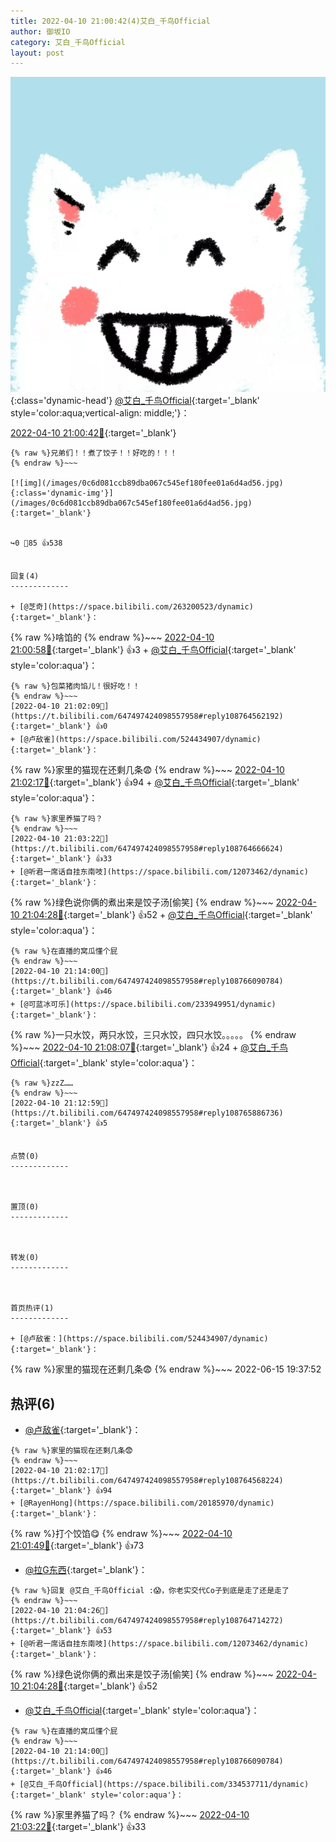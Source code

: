 ```yaml
---
title: 2022-04-10 21:00:42(4)艾白_千鸟Official
author: 御坂IO
category: 艾白_千鸟Official
layout: post
---
```


![img](/images/9ae8b9445fd0665cc014d9080156a45271be73c6.jpg){:class='dynamic-head'}
[@艾白_千鸟Official](https://space.bilibili.com/334537711/dynamic){:target='_blank' style='color:aqua;vertical-align: middle;'}：

[2022-04-10 21:00:42🔗](https://t.bilibili.com/647497424098557958){:target='_blank'}

~~~
{% raw %}兄弟们！！煮了饺子！！好吃的！！！
{% endraw %}~~~

[![img](/images/0c6d081ccb89dba067c545ef180fee01a6d4ad56.jpg){:class='dynamic-img'}](/images/0c6d081ccb89dba067c545ef180fee01a6d4ad56.jpg){:target='_blank'}


↪️0 💬85 👍538


回复(4)
-------------

+ [@芝奇](https://space.bilibili.com/263200523/dynamic){:target='_blank'}：
~~~
{% raw %}啥馅的
{% endraw %}~~~
[2022-04-10 21:00:58🔗](https://t.bilibili.com/647497424098557958#reply108764236320){:target='_blank'} 👍3
    + [@艾白_千鸟Official](https://space.bilibili.com/334537711/dynamic){:target='_blank' style='color:aqua'}：
~~~
{% raw %}包菜猪肉馅儿！很好吃！！
{% endraw %}~~~
[2022-04-10 21:02:09🔗](https://t.bilibili.com/647497424098557958#reply108764562192){:target='_blank'} 👍0
+ [@卢敌雀](https://space.bilibili.com/524434907/dynamic){:target='_blank'}：
~~~
{% raw %}家里的猫现在还剩几条😨
{% endraw %}~~~
[2022-04-10 21:02:17🔗](https://t.bilibili.com/647497424098557958#reply108764568224){:target='_blank'} 👍94
    + [@艾白_千鸟Official](https://space.bilibili.com/334537711/dynamic){:target='_blank' style='color:aqua'}：
~~~
{% raw %}家里养猫了吗？
{% endraw %}~~~
[2022-04-10 21:03:22🔗](https://t.bilibili.com/647497424098557958#reply108764666624){:target='_blank'} 👍33
+ [@听君一席话自挂东南吱](https://space.bilibili.com/12073462/dynamic){:target='_blank'}：
~~~
{% raw %}绿色说你俩的煮出来是饺子汤[偷笑]
{% endraw %}~~~
[2022-04-10 21:04:28🔗](https://t.bilibili.com/647497424098557958#reply108764781440){:target='_blank'} 👍52
    + [@艾白_千鸟Official](https://space.bilibili.com/334537711/dynamic){:target='_blank' style='color:aqua'}：
~~~
{% raw %}在直播的窝瓜懂个屁
{% endraw %}~~~
[2022-04-10 21:14:00🔗](https://t.bilibili.com/647497424098557958#reply108766090784){:target='_blank'} 👍46
+ [@可蓝冰可乐](https://space.bilibili.com/233949951/dynamic){:target='_blank'}：
~~~
{% raw %}一只水饺，两只水饺，三只水饺，四只水饺。。。。。
{% endraw %}~~~
[2022-04-10 21:08:07🔗](https://t.bilibili.com/647497424098557958#reply108765199904){:target='_blank'} 👍24
    + [@艾白_千鸟Official](https://space.bilibili.com/334537711/dynamic){:target='_blank' style='color:aqua'}：
~~~
{% raw %}zzZ……
{% endraw %}~~~
[2022-04-10 21:12:59🔗](https://t.bilibili.com/647497424098557958#reply108765886736){:target='_blank'} 👍5


点赞(0)
-------------



置顶(0)
-------------



转发(0)
-------------



首页热评(1)
-------------

+ [@卢敌雀：](https://space.bilibili.com/524434907/dynamic){:target='_blank'}：
~~~
{% raw %}家里的猫现在还剩几条😨
{% endraw %}~~~
2022-06-15 19:37:52


热评(6)
-------------

+ [@卢敌雀](https://space.bilibili.com/524434907/dynamic){:target='_blank'}：
~~~
{% raw %}家里的猫现在还剩几条😨
{% endraw %}~~~
[2022-04-10 21:02:17🔗](https://t.bilibili.com/647497424098557958#reply108764568224){:target='_blank'} 👍94
+ [@RayenHong](https://space.bilibili.com/20185970/dynamic){:target='_blank'}：
~~~
{% raw %}打个饺馅😋
{% endraw %}~~~
[2022-04-10 21:01:49🔗](https://t.bilibili.com/647497424098557958#reply108764436256){:target='_blank'} 👍73
+ [@拉G东西](https://space.bilibili.com/6795231/dynamic){:target='_blank'}：
~~~
{% raw %}回复 @艾白_千鸟Official :😱，你老实交代Co子到底是走了还是走了
{% endraw %}~~~
[2022-04-10 21:04:26🔗](https://t.bilibili.com/647497424098557958#reply108764714272){:target='_blank'} 👍53
+ [@听君一席话自挂东南吱](https://space.bilibili.com/12073462/dynamic){:target='_blank'}：
~~~
{% raw %}绿色说你俩的煮出来是饺子汤[偷笑]
{% endraw %}~~~
[2022-04-10 21:04:28🔗](https://t.bilibili.com/647497424098557958#reply108764781440){:target='_blank'} 👍52
+ [@艾白_千鸟Official](https://space.bilibili.com/334537711/dynamic){:target='_blank' style='color:aqua'}：
~~~
{% raw %}在直播的窝瓜懂个屁
{% endraw %}~~~
[2022-04-10 21:14:00🔗](https://t.bilibili.com/647497424098557958#reply108766090784){:target='_blank'} 👍46
+ [@艾白_千鸟Official](https://space.bilibili.com/334537711/dynamic){:target='_blank' style='color:aqua'}：
~~~
{% raw %}家里养猫了吗？
{% endraw %}~~~
[2022-04-10 21:03:22🔗](https://t.bilibili.com/647497424098557958#reply108764666624){:target='_blank'} 👍33


